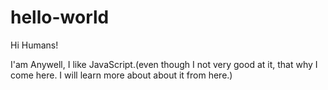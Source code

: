 # hello-world

Hi Humans!

I'am Anywell, I like JavaScript.(even though I not very good at it, that why I come here. I will learn more about about it from here.)
